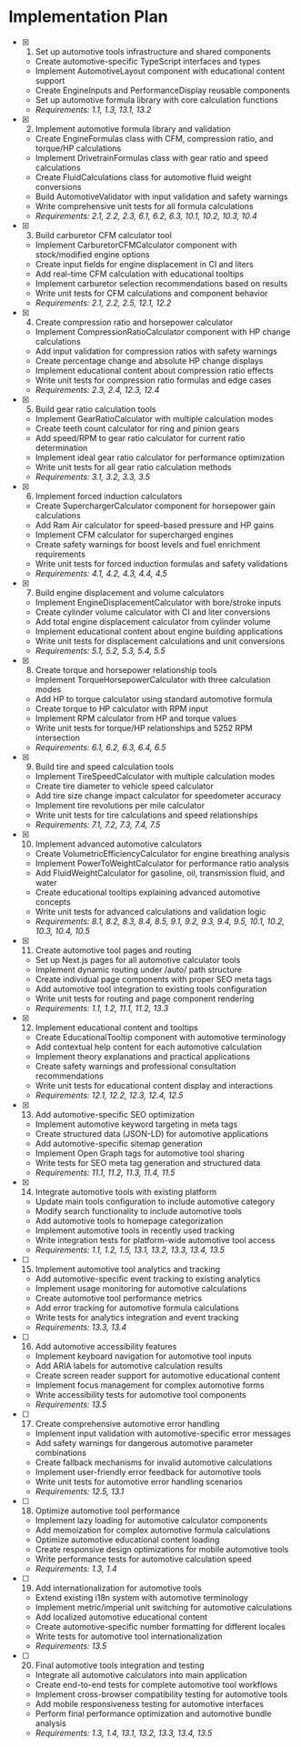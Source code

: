 # Implementation Plan

- [x] 1. Set up automotive tools infrastructure and shared components
  - Create automotive-specific TypeScript interfaces and types
  - Implement AutomotiveLayout component with educational content support
  - Create EngineInputs and PerformanceDisplay reusable components
  - Set up automotive formula library with core calculation functions
  - _Requirements: 1.1, 1.3, 13.1, 13.2_

- [x] 2. Implement automotive formula library and validation
  - Create EngineFormulas class with CFM, compression ratio, and torque/HP calculations
  - Implement DrivetrainFormulas class with gear ratio and speed calculations
  - Create FluidCalculations class for automotive fluid weight conversions
  - Build AutomotiveValidator with input validation and safety warnings
  - Write comprehensive unit tests for all formula calculations
  - _Requirements: 2.1, 2.2, 2.3, 6.1, 6.2, 6.3, 10.1, 10.2, 10.3, 10.4_

- [x] 3. Build carburetor CFM calculator tool
  - Implement CarburetorCFMCalculator component with stock/modified engine options
  - Create input fields for engine displacement in CI and liters
  - Add real-time CFM calculation with educational tooltips
  - Implement carburetor selection recommendations based on results
  - Write unit tests for CFM calculations and component behavior
  - _Requirements: 2.1, 2.2, 2.5, 12.1, 12.2_

- [x] 4. Create compression ratio and horsepower calculator
  - Implement CompressionRatioCalculator component with HP change calculations
  - Add input validation for compression ratios with safety warnings
  - Create percentage change and absolute HP change displays
  - Implement educational content about compression ratio effects
  - Write unit tests for compression ratio formulas and edge cases
  - _Requirements: 2.3, 2.4, 12.3, 12.4_

- [x] 5. Build gear ratio calculation tools
  - Implement GearRatioCalculator with multiple calculation modes
  - Create teeth count calculator for ring and pinion gears
  - Add speed/RPM to gear ratio calculator for current ratio determination
  - Implement ideal gear ratio calculator for performance optimization
  - Write unit tests for all gear ratio calculation methods
  - _Requirements: 3.1, 3.2, 3.3, 3.5_

- [x] 6. Implement forced induction calculators
  - Create SuperchargerCalculator component for horsepower gain calculations
  - Add Ram Air calculator for speed-based pressure and HP gains
  - Implement CFM calculator for supercharged engines
  - Create safety warnings for boost levels and fuel enrichment requirements
  - Write unit tests for forced induction formulas and safety validations
  - _Requirements: 4.1, 4.2, 4.3, 4.4, 4.5_

- [x] 7. Build engine displacement and volume calculators
  - Implement EngineDisplacementCalculator with bore/stroke inputs
  - Create cylinder volume calculator with CI and liter conversions
  - Add total engine displacement calculator from cylinder volume
  - Implement educational content about engine building applications
  - Write unit tests for displacement calculations and unit conversions
  - _Requirements: 5.1, 5.2, 5.3, 5.4, 5.5_

- [x] 8. Create torque and horsepower relationship tools
  - Implement TorqueHorsepowerCalculator with three calculation modes
  - Add HP to torque calculator using standard automotive formula
  - Create torque to HP calculator with RPM input
  - Implement RPM calculator from HP and torque values
  - Write unit tests for torque/HP relationships and 5252 RPM intersection
  - _Requirements: 6.1, 6.2, 6.3, 6.4, 6.5_

- [x] 9. Build tire and speed calculation tools
  - Implement TireSpeedCalculator with multiple calculation modes
  - Create tire diameter to vehicle speed calculator
  - Add tire size change impact calculator for speedometer accuracy
  - Implement tire revolutions per mile calculator
  - Write unit tests for tire calculations and speed relationships
  - _Requirements: 7.1, 7.2, 7.3, 7.4, 7.5_

- [x] 10. Implement advanced automotive calculators
  - Create VolumetricEfficiencyCalculator for engine breathing analysis
  - Implement PowerToWeightCalculator for performance ratio analysis
  - Add FluidWeightCalculator for gasoline, oil, transmission fluid, and water
  - Create educational tooltips explaining advanced automotive concepts
  - Write unit tests for advanced calculations and validation logic
  - _Requirements: 8.1, 8.2, 8.3, 8.4, 8.5, 9.1, 9.2, 9.3, 9.4, 9.5, 10.1, 10.2, 10.3, 10.4, 10.5_

- [x] 11. Create automotive tool pages and routing
  - Set up Next.js pages for all automotive calculator tools
  - Implement dynamic routing under /auto/ path structure
  - Create individual page components with proper SEO meta tags
  - Add automotive tool integration to existing tools configuration
  - Write unit tests for routing and page component rendering
  - _Requirements: 1.1, 1.2, 11.1, 11.2, 13.3_

- [x] 12. Implement educational content and tooltips
  - Create EducationalTooltip component with automotive terminology
  - Add contextual help content for each automotive calculation
  - Implement theory explanations and practical applications
  - Create safety warnings and professional consultation recommendations
  - Write unit tests for educational content display and interactions
  - _Requirements: 12.1, 12.2, 12.3, 12.4, 12.5_

- [x] 13. Add automotive-specific SEO optimization
  - Implement automotive keyword targeting in meta tags
  - Create structured data (JSON-LD) for automotive applications
  - Add automotive-specific sitemap generation
  - Implement Open Graph tags for automotive tool sharing
  - Write tests for SEO meta tag generation and structured data
  - _Requirements: 11.1, 11.2, 11.3, 11.4, 11.5_

- [x] 14. Integrate automotive tools with existing platform
  - Update main tools configuration to include automotive category
  - Modify search functionality to include automotive tools
  - Add automotive tools to homepage categorization
  - Implement automotive tools in recently used tracking
  - Write integration tests for platform-wide automotive tool access
  - _Requirements: 1.1, 1.2, 1.5, 13.1, 13.2, 13.3, 13.4, 13.5_

- [ ] 15. Implement automotive tool analytics and tracking
  - Add automotive-specific event tracking to existing analytics
  - Implement usage monitoring for automotive calculations
  - Create automotive tool performance metrics
  - Add error tracking for automotive formula calculations
  - Write tests for analytics integration and event tracking
  - _Requirements: 13.3, 13.4_

- [ ] 16. Add automotive accessibility features
  - Implement keyboard navigation for automotive tool inputs
  - Add ARIA labels for automotive calculation results
  - Create screen reader support for automotive educational content
  - Implement focus management for complex automotive forms
  - Write accessibility tests for automotive tool components
  - _Requirements: 13.5_

- [ ] 17. Create comprehensive automotive error handling
  - Implement input validation with automotive-specific error messages
  - Add safety warnings for dangerous automotive parameter combinations
  - Create fallback mechanisms for invalid automotive calculations
  - Implement user-friendly error feedback for automotive tools
  - Write unit tests for automotive error handling scenarios
  - _Requirements: 12.5, 13.1_

- [ ] 18. Optimize automotive tool performance
  - Implement lazy loading for automotive calculator components
  - Add memoization for complex automotive formula calculations
  - Optimize automotive educational content loading
  - Create responsive design optimizations for mobile automotive tools
  - Write performance tests for automotive calculation speed
  - _Requirements: 1.3, 1.4_

- [ ] 19. Add internationalization for automotive tools
  - Extend existing i18n system with automotive terminology
  - Implement metric/imperial unit switching for automotive calculations
  - Add localized automotive educational content
  - Create automotive-specific number formatting for different locales
  - Write tests for automotive tool internationalization
  - _Requirements: 13.5_

- [ ] 20. Final automotive tools integration and testing
  - Integrate all automotive calculators into main application
  - Create end-to-end tests for complete automotive tool workflows
  - Implement cross-browser compatibility testing for automotive tools
  - Add mobile responsiveness testing for automotive interfaces
  - Perform final performance optimization and automotive bundle analysis
  - _Requirements: 1.3, 1.4, 13.1, 13.2, 13.3, 13.4, 13.5_
